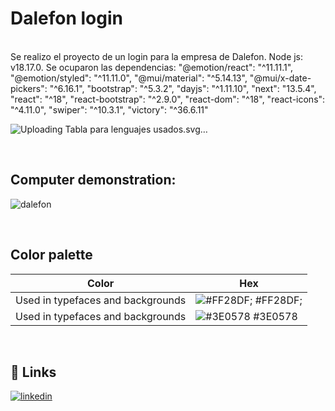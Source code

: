 # Dalefon login


</br>
Se realizo el proyecto de un login para la empresa de Dalefon. 
Node js: v18.17.0.
Se ocuparon las dependencias:
    "@emotion/react": "^11.11.1",
    "@emotion/styled": "^11.11.0",
    "@mui/material": "^5.14.13",
    "@mui/x-date-pickers": "^6.16.1",
    "bootstrap": "^5.3.2",
    "dayjs": "^1.11.10",
    "next": "13.5.4",
    "react": "^18",
    "react-bootstrap": "^2.9.0",
    "react-dom": "^18",
    "react-icons": "^4.11.0",
    "swiper": "^10.3.1",
    "victory": "^36.6.11"

</br>

![Uploading Tabla para lenguajes usados.svg…]()


</br>

## Computer demonstration:
![dalefon](https://github.com/rjla-developer/dalefonlogin/assets/83847147/c9c842b6-3769-4a92-b917-37417a69f758)



</br>


## Color palette

| Color             | Hex                                                                |
| ----------------- | ------------------------------------------------------------------ |
| Used in typefaces and backgrounds | ![#FF28DF;](https://via.placeholder.com/10/FF28DF?text=+) #FF28DF; |
| Used in typefaces and backgrounds | ![#3E0578](https://via.placeholder.com/10/3E0578?text=+) #3E0578 |

</br>

## 🔗 Links

[![linkedin](https://img.shields.io/badge/linkedin-0A66C2?style=for-the-badge&logo=linkedin&logoColor=white)](https://www.linkedin.com/in/rjla-developer/)
